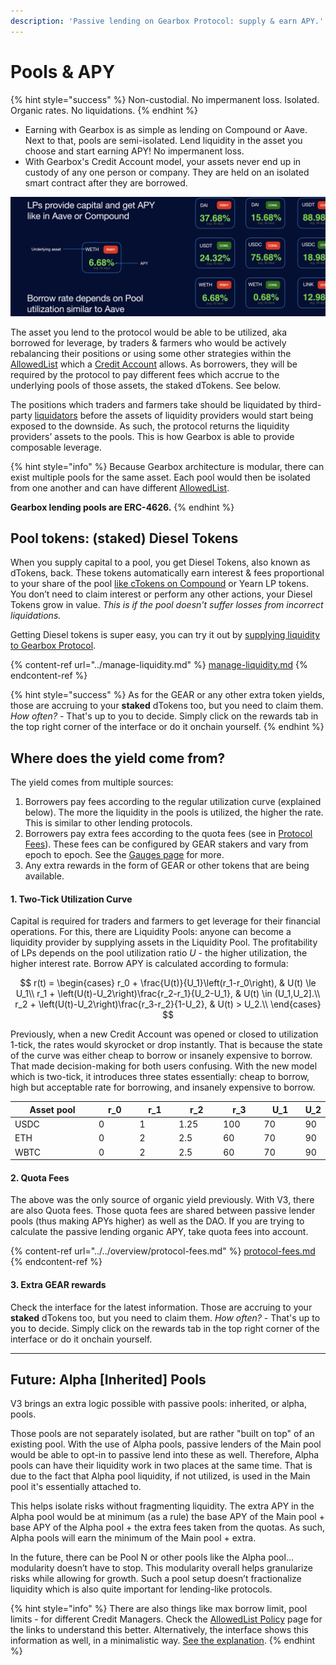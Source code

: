 ```yaml
---
description: 'Passive lending on Gearbox Protocol: supply & earn APY.'
---
```


# Pools & APY



{% hint style="success" %}
Non-custodial. No impermanent loss. Isolated. Organic rates. No liquidations.
{% endhint %}

* Earning with Gearbox is as simple as lending on Compound or Aave. Next to that, pools are semi-isolated. Lend liquidity in the asset you choose and start earning APY! No impermanent loss.
* With Gearbox's Credit Account model, your assets never end up in custody of any one person or company. They are held on an isolated smart contract after they are borrowed.&#x20;

![](<../../.gitbook/assets/Screenshot 2021-08-07 at 22.49.25.png>)

The asset you lend to the protocol would be able to be utilized, aka borrowed for leverage, by traders & farmers who would be actively rebalancing their positions or using some other strategies within the [AllowedList](../../overview/credit-account/#allowed-list-policy) which a [Credit Account](../../overview/credit-account/) allows. As borrowers, they will be required by the protocol to pay different fees which accrue to the underlying pools of those assets, the staked dTokens. See below.

The positions which traders and farmers take should be liquidated by third-party [liquidators](../../overview/liquidations/) before the assets of liquidity providers would start being exposed to the downside. As such, the protocol returns the liquidity providers’ assets to the pools. This is how Gearbox is able to provide composable leverage.

{% hint style="info" %}
Because Gearbox architecture is modular, there can exist multiple pools for the same asset. Each pool would then be isolated from one another and can have different [AllowedList](../../overview/credit-account/allowedlist-policy/).

**Gearbox lending pools are ERC-4626.**
{% endhint %}

## Pool tokens: (staked) Diesel Tokens

When you supply capital to a pool, you get Diesel Tokens, also known as dTokens, back. These tokens automatically earn interest & fees proportional to your share of the pool [like cTokens on Compound](https://compound.finance/docs/ctokens) or Yearn LP tokens. You don’t need to claim interest or perform any other actions, your Diesel Tokens grow in value. _This is if the pool doesn't suffer losses from incorrect liquidations._

Getting Diesel tokens is super easy, you can try it out by [supplying liquidity to Gearbox Protocol](../manage-liquidity.md#supplying-liquidity).

{% content-ref url="../manage-liquidity.md" %}
[manage-liquidity.md](../manage-liquidity.md)
{% endcontent-ref %}

{% hint style="success" %}
As for the GEAR or any other extra token yields, those are accruing to your **staked** dTokens too, but you need to claim them. _How often?_ - That's up to you to decide. Simply click on the rewards tab in the top right corner of the interface or do it onchain yourself.
{% endhint %}

## Where does the yield come from?

The yield comes from multiple sources:

1. Borrowers pay fees according to the regular utilization curve (explained below). The more the liquidity in the pools is utilized, the higher the rate. This is similar to other lending protocols.
2. Borrowers pay extra fees according to the quota fees (see in [Protocol Fees](../../overview/protocol-fees.md)). These fees can be configured by GEAR stakers and vary from epoch to epoch. See the [Gauges page](../../governance/quotas-and-gauges/) for more.
3. Any extra rewards in the form of GEAR or other tokens that are being available.

#### 1. Two-Tick Utilization Curve

Capital is required for traders and farmers to get leverage for their financial operations. For this, there are Liquidity Pools: anyone can become a liquidity provider by supplying assets in the Liquidity Pool. The profitability of LPs depends on the pool utilization ratio _U_ - the higher utilization, the higher interest rate. Borrow APY is calculated according to formula:

$$
r(t) = 
    \begin{cases}
        r_0 + \frac{U(t)}{U_1}\left(r_1-r_0\right), & U(t) \le U_1\\
        r_1 + \left(U(t)-U_2\right)\frac{r_2-r_1}{U_2-U_1}, & U(t) \in (U_1,U_2].\\
        r_2 + \left(U(t)-U_2\right)\frac{r_3-r_2}{1-U_2}, & U(t) > U_2.\\
    \end{cases}
$$

Previously, when a new Credit Account was opened or closed to utilization 1-tick, the rates would skyrocket or drop instantly. That is because the state of the curve was either cheap to borrow or insanely expensive to borrow. That made decision-making for both users confusing. With the new model which is two-tick, it introduces three states essentially: cheap to borrow, high but acceptable rate for borrowing, and insanely expensive to borrow.

<table><thead><tr><th width="211">Asset pool</th><th width="86">r_0</th><th width="80">r_1</th><th width="87">r_2</th><th width="79" data-type="number">r_3</th><th width="83">U_1</th><th>U_2</th></tr></thead><tbody><tr><td>USDC</td><td>0</td><td>1</td><td>1.25</td><td>100</td><td>70</td><td>90</td></tr><tr><td>ETH</td><td>0</td><td>2</td><td>2.5</td><td>60</td><td>70</td><td>90</td></tr><tr><td>WBTC</td><td>0</td><td>2</td><td>2.5</td><td>60</td><td>70</td><td>90</td></tr></tbody></table>

#### 2. Quota Fees

The above was the only source of organic yield previously. With V3, there are also Quota fees. Those quota fees are shared between passive lender pools (thus making APYs higher) as well as the DAO. If you are trying to calculate the passive lending organic APY, take quota fees into account.

{% content-ref url="../../overview/protocol-fees.md" %}
[protocol-fees.md](../../overview/protocol-fees.md)
{% endcontent-ref %}

#### 3. Extra GEAR rewards

Check the interface for the latest information. Those are accruing to your **staked** dTokens too, but you need to claim them. _How often?_ - That's up to you to decide. Simply click on the rewards tab in the top right corner of the interface or do it onchain yourself.

***

## Future: Alpha \[Inherited] Pools

V3 brings an extra logic possible with passive pools: inherited, or alpha, pools.

Those pools are not separately isolated, but are rather "built on top" of an existing pool. With the use of Alpha pools, passive lenders of the Main pool would be able to opt-in to passive lend into these as well. Therefore, Alpha pools can have their liquidity work in two places at the same time. That is due to the fact that Alpha pool liquidity, if not utilized, is used in the Main pool it's essentially attached to.

This helps isolate risks without fragmenting liquidity. The extra APY in the Alpha pool would be at minimum (as a rule) the base APY of the Main pool + base APY of the Alpha pool + the extra fees taken from the quotas. As such, Alpha pools will earn the minimum of the Main pool + extra.

In the future, there can be Pool N or other pools like the Alpha pool… modularity doesn’t have to stop. This modularity overall helps granularize risks while allowing for growth. Such a pool setup doesn’t fractionalize liquidity which is also quite important for lending-like protocols.

{% hint style="info" %}
There are also things like max borrow limit, pool limits - for different Credit Managers. Check the [AllowedList Policy](../../overview/credit-account/allowedlist-policy/) page for the links to understand this better. Alternatively, the interface shows this information as well, in a minimalistic way. [See the explanation](../manage-liquidity.md).
{% endhint %}
